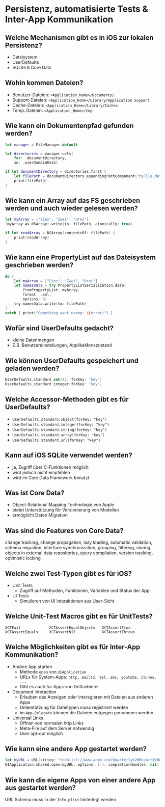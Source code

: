 # Persistenz, automatisierte Tests & Inter-App Kommunikation

## Welche Mechanismen gibt es in iOS zur lokalen Persistenz?
* Dateisystem
* UserDefaults
* SQLite & Core Data

## Wohin kommen Dateien?
* Benutzer-Dateien: `<Application_Home>/Documents/`
* Support-Dateien: `<Application_Home>/Library/Application Support`
* Cache-Dateien: `<Application_Home>/Library/Caches`
* Temp. Dateien: `<Application_Home>/tmp`

## Wie kann ein Dokumentenpfad gefunden werden?
```swift
let manager = FileManager.default

let directories = manager.urls(
    for: .documentDirectory,
    in: .userDomainMask)

if let documentDirectory = directories.first {
    let filePath = documentDirectory.appendingPathComponent("MyFile.dat")
    print(filePath)
}
```

## Wie kann ein Array auf das FS geschrieben werden und auch wieder gelesen werden?
```swift
let myArray = ["Eins", "Zwei", "Drei"]
(myArray as NSArray).write(to: filePath, atomically: true)

if let readArray = NSArray(contentsOf: filePath) {
    print(readArray)
}
```

## Wie kann eine PropertyList auf das Dateisystem geschrieben werden?
```swift
do {
    let myArray = ["Eins", "Zwei", "Drei"]
    let namesData = try PropertyListSerialization.data(
        fromPropertyList: myArray,
        format: .xml,
        options: 0)
    try namesData.write(to: filePath)
}
catch { print("Something went wrong: \(error)") }
```

## Wofür sind UserDefaults gedacht?
* kleine Datenmengen
* Z.B. Benutzereinstellungen, ApplikaMonszustand

## Wie können UserDefaults gespeichert und geladen werden?
```swift
UserDefaults.standard.set(42, forKey: "key")
UserDefaults.standard.integer(forKey: "key")
```

## Welche Accessor-Methoden gibt es für UserDefaults?
* `UserDefaults.standard.object(forKey: "key")`
* `UserDefaults.standard.integer(forKey: "key")`
* `UserDefaults.standard.string(forKey: "key")`
* `UserDefaults.standard.array(forKey: "key")`
* `UserDefaults.standard.url(forKey: "key")`

## Kann auf iOS SQLite verwendet werden?
* ja, Zugriff über C-Funktionen möglich
* wird jedoch nicht empfehlen
* wird im Core Data Framework benutzt

## Was ist Core Data?
* Object-Relational Mapping Technologie von Apple
* bietet Unterstützung für Versionierung von Modellen
* ermöglicht Daten Migration

## Was sind die Features von Core Data?
change tracking, change propagation, lazy loading, automatic validation,
schema migration, interface synchronization, grouping, filtering,
storing objects in external data repositories, query compilation,
version tracking, optimistic locking

## Welche zwei Test-Typen gibt es für iOS?
* Unit Tests
    * Zugriff auf Methoden, Funktionen, Variablen und Status der App
* UI Tests
    * Simulieren von UI Interaktionen aus User-Sicht

## Welche Unit-Test Macros gibt es für UnitTests?
```
XCTFail             XCTAssertEqualObjects   XCTAssertTrue
XCTAssertEquals     XCTAssertNil            XCTAssertThrows
```

## Welche Möglichkeiten gibt es für Inter-App Kommunikation?
* Andere App starten
    * Methode `open` von `UIApplication`
    * URLs für System-Apps: `http, mailto, tel, sms, youtube, itunes, ...`
    * Gibt es auch für Apps von Drittanbieter
* Document Interaction
    * Erlauben das Anzeigen oder Interagieren mit Dateien aus anderen Apps
    * Unterstützung für Dateitypen muss registriert werden
    * im `App-Delegate` können die Dateien entgegen genommen werden
* Universal Links
    * Öffnen von normalen http Links
    * Meta-File auf dem Server notwendig
    * User opt-out möglich

## Wie kann eine andere App gestartet werden?
```swift
let myURL = URL(string: "todolist://www.acme.com?Quarterly%20Report#200806231300")!
UIApplication.shared.open(myURL, options: [:], completionHandler: nil)
```

## Wie kann die eigene Apps von einer andere App aus gestartet werden?
URL Schema muss in der `Info.plist` hinterlegt werden

